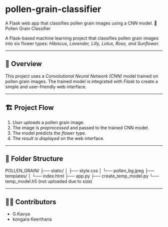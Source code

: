 # pollen-grain-classifier
A Flask web app that classifies pollen grain images using a CNN model.
 🌸 Pollen Grain Classifier

A Flask-based machine learning project that classifies pollen grain images into six flower types:
*Hibiscus, Lavender, Lilly, Lotus, Rose, and Sunflower.*

---

## 🧠 Overview
This project uses a *Convolutional Neural Network (CNN)* model trained on pollen grain images.
The trained model is integrated with *Flask* to create a simple and user-friendly web interface.

---

## 🏗️ Project Flow
1. *User uploads* a pollen grain image.  
2. The image is *preprocessed* and passed to the trained CNN model.  
3. The model predicts the *flower type*.  
4. The *result is displayed* on the web interface.

---

## 📁 Folder Structure

POLLEN_GRAIN/ ├── static/ │   ├── style.css │   └── pollen_bg.jpeg ├── templates/ │   └── index.html ├── app.py ├── create_temp_model.py └── temp_model.h5 (not uploaded due to size)


---

## 👩‍💻 Contributors
- G.Kavya
- kongara Keerthana

